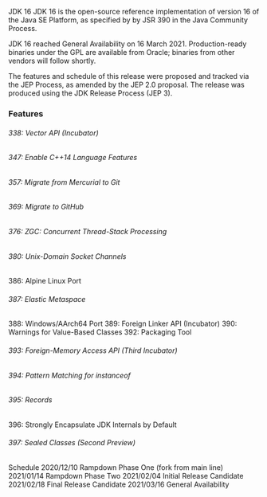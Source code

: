 JDK 16
JDK 16 is the open-source reference implementation of version 16 of the Java SE Platform, as specified by by JSR 390 in the Java Community Process.

JDK 16 reached General Availability on 16 March 2021. Production-ready binaries under the GPL are available from Oracle; binaries from other vendors will follow shortly.

The features and schedule of this release were proposed and tracked via the JEP Process, as amended by the JEP 2.0 proposal. The release was produced using the JDK Release Process (JEP 3).

### Features
###### 338:	Vector API (Incubator)
###### 347:	Enable C++14 Language Features
###### 357:	Migrate from Mercurial to Git
###### 369:	Migrate to GitHub
###### 376:	ZGC: Concurrent Thread-Stack Processing
###### 380:	Unix-Domain Socket Channels
386:	Alpine Linux Port
###### 387:	Elastic Metaspace
388:	Windows/AArch64 Port
389:	Foreign Linker API (Incubator)
390:	Warnings for Value-Based Classes
392:	Packaging Tool
###### 393:	Foreign-Memory Access API (Third Incubator)
###### 394:	Pattern Matching for instanceof
###### 395:	Records
396:	Strongly Encapsulate JDK Internals by Default
###### 397:	Sealed Classes (Second Preview)

Schedule
2020/12/10		Rampdown Phase One (fork from main line)
2021/01/14		Rampdown Phase Two
2021/02/04		Initial Release Candidate
2021/02/18		Final Release Candidate
2021/03/16		General Availability